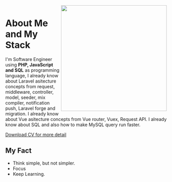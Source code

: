 <!--
<img width='100%' src="https://github-readme-stats.vercel.app/api?username=albasyir&show_icons=true&theme=merko&hide_title=true&hide=stars,prs" />
-->

<img align='right' width='330px' src="https://github-readme-stats.vercel.app/api/top-langs/?username=albasyir&hide=html,css,javascript&theme=merko" />  

# About Me and My Stack

I'm Software Engineer using <strong>PHP, JavaScript and SQL</strong> as programming language, I already know about Laravel asitecture concepts from request, middleware, controller, model, seeder, mix compiler, notification push, Laravel forge and migration. I already know about Vue asitecture concepts from Vue router, Vuex, Request API. I already know about SQL and also how to make MySQL query run faster.

<a href='https://s3-ap-southeast-1.amazonaws.com/glints-dashboard/resume/ada8376896cde84a3be5473fe499e4b1.pdf' target='_blank'>Download CV for more detail</a>

## My Fact
- Think simple, but not simpler.
- Focus
- Keep Learning.
